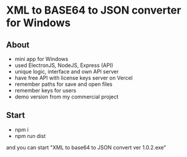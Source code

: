 # XML to BASE64 to JSON converter for Windows

## About

- mini app for Windows
- used ElectronJS, NodeJS, Express (API)
- unique logic, interface and own API server
- have free API with license keys server on Vercel
- remember paths for save and open files
- remember keys for users
- demo version from my commercial project

## Start

- npm i
- npm run dist

and you can start "XML to base64 to JSON convert ver 1.0.2.exe"
